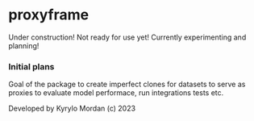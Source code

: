 # proxyframe

Under construction! Not ready for use yet! Currently experimenting and planning!

### Initial plans

Goal of the package to create imperfect clones for datasets to serve as proxies to evaluate model performace, run integrations tests etc.


Developed by Kyrylo Mordan (c) 2023


